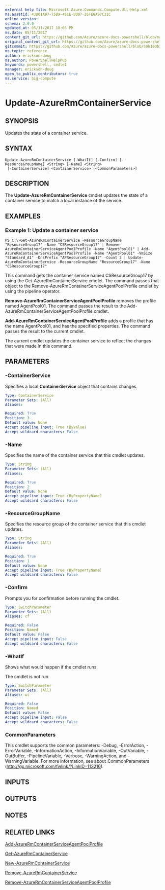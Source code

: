 ```yaml
---
external help file: Microsoft.Azure.Commands.Compute.dll-Help.xml
ms.assetid: 43D01A97-75B9-46CE-B007-26FE6A97C31C
online version:
schema: 2.0.0
updated_at: 05/11/2017 18:05 PM
ms.date: 05/11/2017
content_git_url: https://github.com/Azure/azure-docs-powershell/blob/master/azureps-cmdlets-docs/ResourceManager/AzureRM.Compute/v3.0.0/Update-AzureRmContainerService.md
original_content_git_url: https://github.com/Azure/azure-docs-powershell/blob/master/azureps-cmdlets-docs/ResourceManager/AzureRM.Compute/v3.0.0/Update-AzureRmContainerService.md
gitcommit: https://github.com/Azure/azure-docs-powershell/blob/a9b160b3b332c6a38589f1828b17cf2391c2454e
ms.topic: reference
author: erickson-doug
ms.author: PowerShellHelpPub
keywords: powershell, cmdlet
manager: erickson-doug
open_to_public_contributors: true
ms.service: big-compute
---
```


# Update-AzureRmContainerService

## SYNOPSIS
Updates the state of a container service.

## SYNTAX

```
Update-AzureRmContainerService [-WhatIf] [-Confirm] [-ResourceGroupName] <String> [-Name] <String>
 [-ContainerService] <ContainerService> [<CommonParameters>]
```

## DESCRIPTION
The **Update-AzureRmContainerService** cmdlet updates the state of a container service to match a local instance of the service.

## EXAMPLES

### Example 1: Update a container service
```
PS C:\>Get-AzureRmContainerService -ResourceGroupName "ResourceGroup17" -Name "CSResourceGroup17" | Remove-AzureRmContainerServiceAgentPoolProfile -Name "AgentPool01" | Add-AzureRmContainerServiceAgentPoolProfile -Name "AgentPool01" -VmSize "Standard_A1" -DnsPrefix "APResourceGroup17" -Count 2 | Update-AzureRmContainerService -ResourceGroupName "ResourceGroup17" -Name "CSResourceGroup17"
```

This command gets the container service named CSResourceGroup17 by using the Get-AzureRmContainerService cmdlet.
The command passes that object to the Remove-AzureRmContainerServiceAgentPoolProfile cmdlet by using the pipeline operator.

**Remove-AzureRmContainerServiceAgentPoolProfile** removes the profile named AgentPool01.
The command passes the result to the Add-AzureRmContainerServiceAgentPoolProfile cmdlet.

**Add-AzureRmContainerServiceAgentPoolProfile** adds a profile that has the name AgentPool01, and has the specified properties.
The command passes the result to the current cmdlet.

The current cmdlet updates the container service to reflect the changes that were made in this command.

## PARAMETERS

### -ContainerService
Specifies a local **ContainerService** object that contains changes.

```yaml
Type: ContainerService
Parameter Sets: (All)
Aliases: 

Required: True
Position: 3
Default value: None
Accept pipeline input: True (ByValue)
Accept wildcard characters: False
```

### -Name
Specifies the name of the container service that this cmdlet updates.

```yaml
Type: String
Parameter Sets: (All)
Aliases: 

Required: True
Position: 2
Default value: None
Accept pipeline input: True (ByPropertyName)
Accept wildcard characters: False
```

### -ResourceGroupName
Specifies the resource group of the container service that this cmdlet updates.

```yaml
Type: String
Parameter Sets: (All)
Aliases: 

Required: True
Position: 1
Default value: None
Accept pipeline input: True (ByPropertyName)
Accept wildcard characters: False
```

### -Confirm
Prompts you for confirmation before running the cmdlet.

```yaml
Type: SwitchParameter
Parameter Sets: (All)
Aliases: cf

Required: False
Position: Named
Default value: False
Accept pipeline input: False
Accept wildcard characters: False
```

### -WhatIf
Shows what would happen if the cmdlet runs.

The cmdlet is not run.

```yaml
Type: SwitchParameter
Parameter Sets: (All)
Aliases: wi

Required: False
Position: Named
Default value: False
Accept pipeline input: False
Accept wildcard characters: False
```

### CommonParameters
This cmdlet supports the common parameters: -Debug, -ErrorAction, -ErrorVariable, -InformationAction, -InformationVariable, -OutVariable, -OutBuffer, -PipelineVariable, -Verbose, -WarningAction, and -WarningVariable. For more information, see about_CommonParameters (http://go.microsoft.com/fwlink/?LinkID=113216).

## INPUTS

## OUTPUTS

## NOTES

## RELATED LINKS

[Add-AzureRmContainerServiceAgentPoolProfile](./Add-AzureRmContainerServiceAgentPoolProfile.md)

[Get-AzureRmContainerService](./Get-AzureRmContainerService.md)

[New-AzureRmContainerService](./New-AzureRmContainerService.md)

[Remove-AzureRmContainerService](./Remove-AzureRmContainerService.md)

[Remove-AzureRmContainerServiceAgentPoolProfile](./Remove-AzureRmContainerServiceAgentPoolProfile.md)


